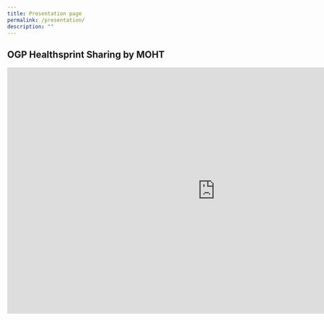 ```yaml
---
title: Presentation page
permalink: /presentation/
description: ""
---
```

## OGP Healthsprint Sharing by MOHT

<iframe allowfullscreen="true" height="569" width="960" frameborder="0" src="https://docs.google.com/presentation/d/e/2PACX-1vR0KxCgTZALuTem1AGFwBtLJ3T18lv_wY32ZlY7jru-MsBZjsLfe1PXQDs-3cKfx2xF877F59FuJB6W/embed?start=true&amp;loop=true&amp;delayms=60000"></iframe>